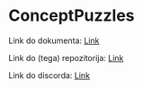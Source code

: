 # ConceptPuzzles

Link do dokumenta: [Link](https://docs.google.com/document/d/1ERUPZO7uND62s2tMIrNKGR5SoXFV9BtakivafjtxejE/edit?usp=sharing)

Link do (tega) repozitorija: [Link](https://github.com/EgejVencelj/ConceptPuzzles/)

Link do discorda: [Link](https://discord.gg/2dGgePF)
